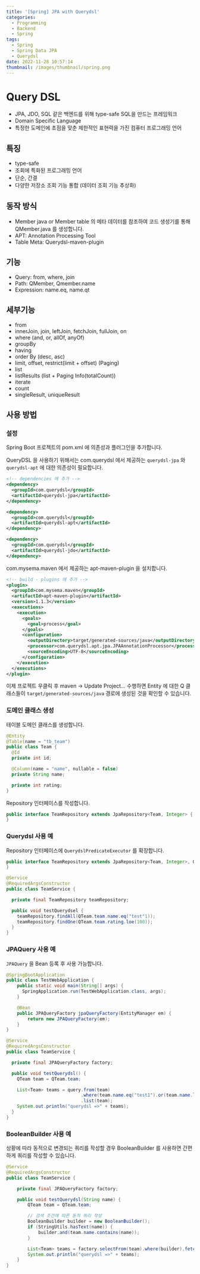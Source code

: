 ```yaml
---
title: '[Spring] JPA with Querydsl'
categories:
  - Programming
  - Backend
  - Spring
tags:
  - Spring
  - Spring Data JPA
  - Querydsl
date: 2022-11-28 10:57:14
thumbnail: /images/thumbnail/spring.png
---
```


# Query DSL

- JPA, JDO, SQL 같은 백엔드를 위해 type-safe SQL을 만드는 프레임워크
- Domain Specific Language
- 특정한 도메인에 초점을 맞춘 제한적인 표현력을 가진 컴퓨터 프로그래밍 언어

## 특징

- type-safe
- 조회에 특화된 프로그래밍 언어
- 단순, 간결
- 다양한 저장소 조회 기능 통합 (데이터 조회 기능 추상화)

## 동작 방식

- Member java or Member table 의 메타 데이터를 참조하여 코드 생성기를 통해 QMember.java 를 생성합니다.
- APT: Annotation Processing Tool
- Table Meta: Querydsl-maven-plugin

## 기능

- Query: from, where, join
- Path: QMember, Qmember.name
- Expression: name.eq, name.qt

## 세부기능

- from
- innerJoin, join, leftJoin, fetchJoin, fullJoin, on
- where (and, or, allOf, anyOf)
- groupBy
- having
- order By (desc, asc)
- limit, offset, restrict(limit + offset) (Paging)
- list
- listResults (list + Paging Info(totalCount))
- iterate
- count
- singleResult, uniqueResult

## 사용 방법

### 설정

Spring Boot 프로젝트의 pom.xml 에 의존성과 플러그인을 추가합니다.

QueryDSL 을 사용하기 위해서는 com.querydsl 에서 제공하는 `querydsl-jpa` 와 `querydsl-apt` 에 대한 의존성이 필요합니다.

```xml
<!-- dependencies 에 추가 -->
<dependency>
  <groupId>com.querydsl</groupId>
  <artifactId>querydsl-jpa</artifactId>
</dependency>

<dependency>
  <groupId>com.querydsl</groupId>
  <artifactId>querydsl-apt</artifactId>
</dependency>

<dependency>
  <groupId>com.querydsl</groupId>
  <artifactId>querydsl-jdo</artifactId>
</dependency>
```

com.mysema.maven 에서 제공하는 apt-maven-plugin 을 설치합니다.

```xml
<!-- build - plugins 에 추가 -->
<plugin>
  <groupId>com.mysema.maven</groupId>
  <artifactId>apt-maven-plugin</artifactId>
  <version>1.1.3</version>
  <executions>
    <execution>
      <goals>
        <goal>process</goal>
      </goals>
      <configuration>
        <outputDirectory>target/generated-sources/java</outputDirectory>
        <processor>com.querydsl.apt.jpa.JPAAnnotationProcessor</processor>
        <sourceEncoding>UTF-8</sourceEncoding>
      </configuration>
    </execution>
  </executions>
</plugin>
```

이제 프로젝트 우클릭 후 maven -> Update Project... 수행하면 Entity 에 대한 Q 클래스들이 `target/generated-sources/java` 경로에 생성된 것을 확인할 수 있습니다.

### 도메인 클래스 생성

테이블 도메인 클래스를 생성합니다.

```java
@Entity
@Table(name = "tb_team")
public class Team {
  @Id
  private int id;

  @Column(name = "name", nullable = false)
  private String name;

  private int rating;
}
```

Repository 인터페이스를 작성합니다.

```java
public interface TeamRepository extends JpaRepository<Team, Integer> {
}
```

### Querydsl 사용 예

Repository 인터페이스에 `QuerydslPredicateExecutor` 를 확장합니다.

```java
public interface TeamRepository extends JpaRepository<Team, Integer>, QuerydslPredicateExecutor<Team> {
}
```

```java
@Service
@RequiredArgsConstructor
public class TeamService {

  private final TeamRepository teamRepository;

  public void testQuerydsel {
    teamRepository.findAll(QTeam.team.name.eq("test"1));
    teamRepository.findOne(QTeam.team.rating.loe(100));
  }
}
```

### JPAQuery 사용 예

`JPAQuery` 을 Bean 등록 후 사용 가능합니다.

```java
@SpringBootApplication
public class TestWebApplication {
    public static void main(String[] args) {
      SpringApplication.run(TestWebApplication.class, args);
    }

    @Bean
    public JPAQueryFactory jpaQueryFactory(EntityManager em) {
        return new JPAQueryFactory(em);
    }
}
```

```java
@Service
@RequiredArgsConstructor
public class TeamService {

  private final JPAQueryFactory factory;

  public void testQuerydsl() {
    QTeam team = QTeam.team;

    List<Team> teams = query.from(team)
                            .where(team.name.eq("test1").or(team.name.like("hgko%")))
                            .list(team);
    System.out.println("querydsl =>" + teams);
  }
}
```

### BooleanBuilder 사용 예

상황에 따라 동적으로 변경되는 쿼리를 작성할 경우 BooleanBuilder 를 사용하면 간편하게 쿼리를 작성할 수 있습니다.

```java
@Service
@RequiredArgsConstructor
public class TeamService {

    private final JPAQueryFactory factory;

    public void testQuerydsl(String name) {
        QTeam team = QTeam.team;

        // 검색 조건에 따른 동적 쿼리 작성
        BooleanBuilder builder = new BooleanBuilder();
        if (StringUtils.hasText(name)) {
            builder.and(team.name.contains(name));
        }

        List<Team> teams = factory.selectFrom(team).where(builder).fetch();
        System.out.println("querydsl =>" + teams);
    }
}
```

